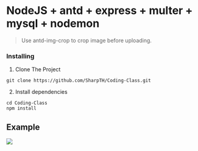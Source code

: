 # NodeJS + antd + express + multer + mysql + nodemon
>Use antd-img-crop to crop image before uploading.

### Installing

1. Clone The Project
```
git clone https://github.com/SharpTH/Coding-Class.git
```
2. Install dependencies
```
cd Coding-Class
npm install
```
## Example
![](https://github.com/SharpTH/crop-image-before-uploading/blob/main/src/images/crop-image-before-uploading.gif)
